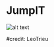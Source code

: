 # JumpIT

![alt text](https://drive.google.com/open?id=1UYlWaAjC6aJLNrxdVDfHnN2wplPNX5f_)

#credit: LeoTrieu

